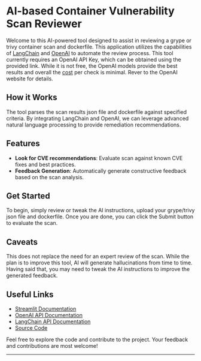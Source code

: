 # AI-based Container Vulnerability Scan Reviewer

Welcome to this AI-powered tool designed to assist in reviewing a grype or trivy container scan and dockerfile. This application utilizes the capabilities of [LangChain](https://github.com/LangChain/langchain) and [OpenAI](https://openai.com) to automate the review process. This tool currently requires an OpenAI API Key, which can be obtained using the provided link.   While it is not free, the OpenAI models provide the best results and overall the [cost](https://openai.com/pricing#language-models) per check is minimal.  Rever to the OpenAI website for details.

## How it Works
The tool parses the scan results json file and dockerfile against specified criteria. By integrating LangChain and OpenAI, we can leverage advanced natural language processing to provide remediation recommendations.

## Features
- **Look for CVE recommendations**:  Evaluate scan against known CVE fixes and best practices.
- **Feedback Generation**: Automatically generate constructive feedback based on the scan analysis.

## Get Started
To begin, simply review or tweak the AI instructions, upload your grype/trivy json file and dockerfile. Once you are done, you can click the Submit button to evaluate the scan.

## Caveats
This does not replace the need for an expert review of the scan.  While the plan is to improve this tool, AI will generate hallucinations from time to time. Having said that, you may need to tweak the AI instructions to improve the generated feedback.        

## Useful Links
- [Streamlit Documentation](https://docs.streamlit.io)
- [OpenAI API Documentation](https://beta.openai.com/docs/)
- [LangChain API Documentation](https://python.langchain.com/docs/get_started/introduction)
- [Source Code]([https://github.com/empowerment-ai/code-assignment-checker](https://github.com/empowerment-ai/vul-scan-reviewer))

Feel free to explore the code and contribute to the project. Your feedback and contributions are most welcome!

---
